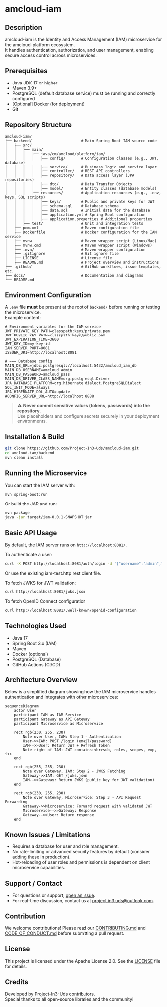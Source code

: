 # amcloud-iam

## Description
amcloud-iam is the Identity and Access Management (IAM) microservice for the amcloud-platform ecosystem.  
It handles authentication, authorization, and user management, enabling secure access control across microservices.

## Prerequisites

- Java JDK 17 or higher
- Maven 3.9+
- PostgreSQL (default database service) must be running and correctly configured
- [Optional] Docker (for deployment)
- Git

## Repository Structure

```
amcloud-iam/
├── backend/                      # Main Spring Boot IAM source code
│   ├── src/
│   │   ├── main/
│   │   │   ├── java/cm/amcloud/platform/iam/
│   │   │   │   ├── config/       # Configuration classes (e.g., JWT, database)
│   │   │   │   ├── service/      # Business logic and service layer
│   │   │   │   ├── controller/   # REST API controllers
│   │   │   │   ├── repository/   # Data access layer (JPA repositories)
│   │   │   │   ├── dto/          # Data Transfer Objects
│   │   │   │   ├── model/        # Entity classes (database models)
│   │   │   ├── resources/        # Application resources (e.g., .env, keys, SQL scripts)
│   │   │   │   ├── keys/         # Public and private keys for JWT
│   │   │   │   ├── schema.sql    # Database schema
│   │   │   │   ├── data.sql      # Initial data for the database
│   │   │   │   ├── application.yml # Spring Boot configuration
│   │   │   │   ├── application.properties # Additional properties
│   │   ├── test/                 # Unit and integration tests
│   ├── pom.xml                   # Maven configuration file
│   ├── Dockerfile                # Docker configuration for the IAM service
│   ├── mvnw                      # Maven wrapper script (Linux/Mac)
│   ├── mvnw.cmd                  # Maven wrapper script (Windows)
│   ├── .mvn/                     # Maven wrapper configuration
│   ├── .gitignore                # Git ignore file
│   ├── LICENSE                   # License file
│   ├── README.md                 # Project overview and instructions
├── .github/                      # GitHub workflows, issue templates, etc.
├── docs/                         # Documentation and diagrams
└── README.md
```

## Environment Configuration

A `.env` file **must** be present at the root of `backend/` before running or testing the microservice.  
Example content:

```
# Environment variables for the IAM service
JWT_PRIVATE_KEY_PATH=classpath:keys/private.pem
JWT_PUBLIC_KEY_PATH=classpath:keys/public.pem
JWT_EXPIRATION_TIME=3600
JWT_KEY_ID=my-key-id
IAM_SERVER_PORT=8081
ISSUER_URI=http://localhost:8081

# === Database config
MAIN_DB_URL=jdbc:postgresql://localhost:5432/amcloud_iam_db
MAIN_DB_USERNAME=amcloud_admin
MAIN_DB_PASSWORD=amcloud_pass
MAIN_DB_DRIVER_CLASS_NAME=org.postgresql.Driver
JPA_DATABASE_PLATFORM=org.hibernate.dialect.PostgreSQLDialect
SQL_INIT_MODE=always
JPA_HIBERNATE_DDL_AUTO=update
#CONFIG_SERVER_URL=http://localhost:8888
```

> ⚠️ **Never commit sensitive values (tokens, passwords) into the repository.**  
> Use placeholders and configure secrets securely in your deployment environments.

## Installation & Build

```bash
git clone https://github.com/Project-In3-Uds/amcloud-iam.git
cd amcloud-iam/backend
mvn clean install
```

## Running the Microservice

You can start the IAM server with:

```bash
mvn spring-boot:run
```

Or build the JAR and run:

```bash
mvn package
java -jar target/iam-0.0.1-SNAPSHOT.jar
```

## Basic API Usage

By default, the IAM server runs on `http://localhost:8081/`.

To authenticate a user:
```bash
curl -X POST http://localhost:8081/auth/login -d '{"username":"admin","password":"adminpass"}' -H "Content-Type: application/json"
```
Or use the existing iam-test.http rest client file.

To fetch JWKS for JWT validation:
```bash
curl http://localhost:8081/jwks.json
```

To fetch OpenID Connect configuration
```bash
curl http://localhost:8081/.well-known/openid-configuration
```
## Technologies Used

- Java 17
- Spring Boot 3.x (IAM)
- Maven
- Docker (optional)
- PostgreSQL (Database)
- GitHub Actions (CI/CD)

## Architecture Overview

Below is a simplified diagram showing how the IAM microservice handles authentication and integrates with other microservices:

```mermaid
sequenceDiagram
    actor User
    participant IAM as IAM Service
    participant Gateway as API Gateway
    participant Microservice as Microservice

    rect rgb(230, 255, 230)
        Note over User, IAM: Step 1 - Authentication
        User->>IAM: POST /login (email/password)
        IAM-->>User: Return JWT + Refresh Token
        Note right of IAM: JWT contains:<br>sub, roles, scopes, exp, iss
    end

    rect rgb(255, 255, 230)
        Note over Gateway, IAM: Step 2 - JWKS Fetching
        Gateway->>IAM: GET /jwks.json
        IAM-->>Gateway: Return JWKS (public key for JWT validation)
    end

    rect rgb(230, 255, 230)
        Note over Gateway, Microservice: Step 3 - API Request Forwarding
        Gateway->>Microservice: Forward request with validated JWT
        Microservice-->>Gateway: Response
        Gateway-->>User: Return response
    end
```

## Known Issues / Limitations

- Requires a database for user and role management.
- No rate-limiting or advanced security features by default (consider adding these in production).
- Hot-reloading of user roles and permissions is dependent on client microservice capabilities.

## Support / Contact

- For questions or support, [open an issue](https://github.com/Project-In3-Uds/amcloud-iam/issues).
- For real-time discussion, contact us at project.in3.uds@outlook.com.

## Contribution

We welcome contributions! Please read our [CONTRIBUTING.md](CONTRIBUTING.md) and [CODE_OF_CONDUCT.md](CODE_OF_CONDUCT.md) before submitting a pull request.

## License

This project is licensed under the Apache License 2.0. See the [LICENSE](LICENSE) file for details.

## Credits

Developed by Project-In3-Uds contributors.  
Special thanks to all open-source libraries and the community!
